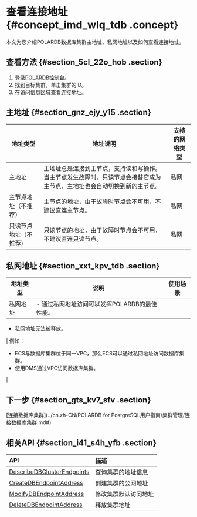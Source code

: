 # 查看连接地址 {#concept_imd_wlq_tdb .concept}

本文为您介绍POLARDB数据库集群主地址、私网地址以及如何查看连接地址。

## 查看方法 {#section_5cl_22o_hob .section}

1.  登录[POLARDB控制台](https://polardb.console.aliyun.com)。
2.  找到目标集群，单击集群的ID。
3.  在访问信息区域查看连接地址。

## 主地址 {#section_gnz_ejy_y15 .section}

|地址类型|地址说明|支持的网络类型|
|----|----|-------|
|主地址|主地址总是连接到主节点，支持读和写操作。当主节点发生故障时，只读节点会接替它成为主节点，主地址也会自动切换到新的主节点。|私网|
|主节点地址（不推荐）|主节点的地址，由于故障时节点会不可用，不建议直连主节点。|私网|
|只读节点地址（不推荐）|只读节点的地址，由于故障时节点会不可用，不建议直连只读节点。|私网|

## 私网地址 {#section_xxt_kpv_tdb .section}

|地址类型|说明|使用场景|
|----|--|----|
|私网地址| -   通过私网地址访问可以发挥POLARDB的最佳性能。
-   私网地址无法被释放。

 | 例如：

 -   ECS与数据库集群位于同一VPC，那么ECS可以通过私网地址访问数据库集群。
-   使用DMS通过VPC访问数据库集群。

 |

## 下一步 {#section_gts_kv7_sfv .section}

[连接数据库集群](../cn.zh-CN/POLARDB for PostgreSQL用户指南/集群管理/连接数据库集群.md#)

## 相关API {#section_i41_s4h_yfb .section}

|API|描述|
|:--|:-|
|[DescribeDBClusterEndpoints](../cn.zh-CN/API参考/访问地址/DescribeDBClusterEndpoints.md#)|查询集群的地址信息|
|[CreateDBEndpointAddress](../cn.zh-CN/API参考/访问地址/CreateDBEndpointAddress.md#)|创建集群的公网地址|
|[ModifyDBEndpointAddress](../cn.zh-CN/API参考/访问地址/ModifyDBEndpointAddress.md#)|修改集群默认访问地址|
|[DeleteDBEndpointAddress](../cn.zh-CN/API参考/访问地址/DeleteDBEndpointAddress.md#)|释放集群地址|

